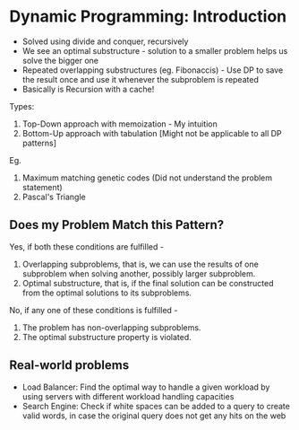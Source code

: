 # Dynamic Programming: Introduction

- Solved using divide and conquer, recursively
- We see an optimal substructure - solution to a smaller problem helps us solve the bigger one
- Repeated overlapping substructures (eg. Fibonaccis) - Use DP to save the result once and use it whenever the subproblem is repeated
- Basically is Recursion with a cache!

Types:
1. Top-Down approach with memoization - My intuition
2. Bottom-Up approach with tabulation [Might not be applicable to all DP patterns]

Eg. 
1. Maximum matching genetic codes (Did not understand the problem statement)
2. Pascal's Triangle


## Does my Problem Match this Pattern?

Yes, if both these conditions are fulfilled -

1. Overlapping subproblems, that is, we can use the results of one subproblem when solving another, possibly larger subproblem.
2. Optimal substructure, that is, if the final solution can be constructed from the optimal solutions to its subproblems.

No, if any one of these conditions is fulfilled -

1. The problem has non-overlapping subproblems.
2. The optimal substructure property is violated.

## Real-world problems

- Load Balancer: Find the optimal way to handle a given workload by using servers with different workload handling capacities
- Search Engine: Check if white spaces can be added to a query to create valid words, in case the original query does not get any hits on the web

